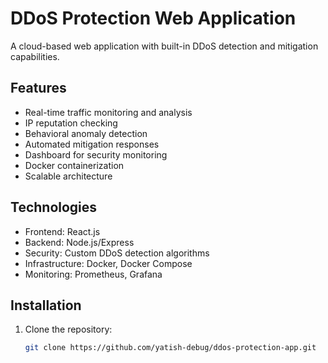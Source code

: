 # DDoS Protection Web Application

A cloud-based web application with built-in DDoS detection and mitigation capabilities.

## Features

- Real-time traffic monitoring and analysis
- IP reputation checking
- Behavioral anomaly detection
- Automated mitigation responses
- Dashboard for security monitoring
- Docker containerization
- Scalable architecture

## Technologies

- Frontend: React.js
- Backend: Node.js/Express
- Security: Custom DDoS detection algorithms
- Infrastructure: Docker, Docker Compose
- Monitoring: Prometheus, Grafana

## Installation

1. Clone the repository:
   ```bash
   git clone https://github.com/yatish-debug/ddos-protection-app.git
